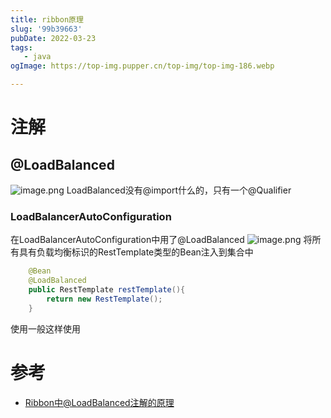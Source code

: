 ```yaml
---
title: ribbon原理
slug: '99b39663'
pubDate: 2022-03-23
tags:
   - java
ogImage: https://top-img.pupper.cn/top-img/top-img-186.webp

---
```


# 注解
## @LoadBalanced
![image.png](https://shyblog.oss-cn-beijing.aliyuncs.com/img//image_1648026993336.png)
LoadBalanced没有@import什么的，只有一个@Qualifier
### LoadBalancerAutoConfiguration
在LoadBalancerAutoConfiguration中用了@LoadBalanced
![image.png](https://shyblog.oss-cn-beijing.aliyuncs.com/img//image_1648027060344.png)
将所有具有负载均衡标识的RestTemplate类型的Bean注入到集合中
```java
    @Bean
    @LoadBalanced
    public RestTemplate restTemplate(){
        return new RestTemplate();
    }
```
使用一般这样使用
# 参考
- [Ribbon中@LoadBalanced注解的原理](https://blog.51cto.com/u_14643435/2866253)

